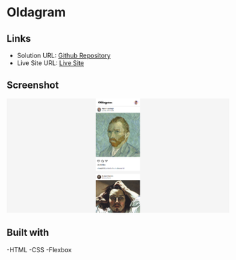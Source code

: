 # Oldagram

## Links

- Solution URL: [Github Repository](https://github.com/mikowesome/oldagram)
- Live Site URL: [Live Site](https://mikowesome.github.io/oldagram/)

## Screenshot

![](images/oldagram-screenshot.PNG)

## Built with

-HTML
-CSS
-Flexbox
